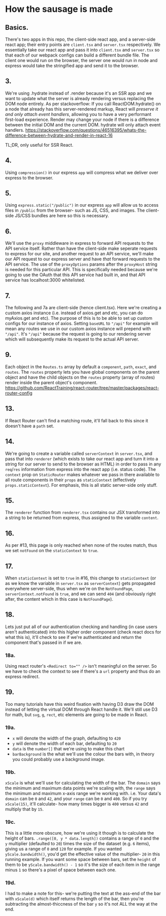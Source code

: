 # How the sausage is made

## Basics.

There's two apps in this repo, the client-side react app, and a server-side react app; their entry points are `client.tsx` and `server.tsx` respectively. We essentially take our react app and pass it into `client.tsx` and `server.tsx` so that each of our webpack configs can build a different bundle file. The client one would run on the browser, the server one would run in node and express would take the stringified app and send it to the browser.

## 3.
We're using .hydrate instead of .render because it's an SSR app and we want to update what the server is already rendering versus replacing the DOM node entirely. As per stackoverflow: If you call ReactDOM.hydrate() on a node that already has this server-rendered markup,   React will *preserve it and only attach event handlers*, allowing you to have a very   performant first-load experience.   Render may change your node if there is a difference between the initial DOM and the   current DOM. hydrate will only attach event handlers. https://stackoverflow.com/questions/46516395/whats-the-difference-between-hydrate-and-render-in-react-16 

TL;DR, only useful for SSR React.

## 4.
Using `compression()` in our express `app` will compress what we deliver over express to the browser.

## 5.
Using `express.static("/public")` in our express `app` will allow us to access files in `/public` from the browser- such as JS, CSS, and images. The client-side JS/CSS bundles are here so this is necessary.

## 6.
We'll use the `proxy` middleware in express to forward API requests to the API service itself. Rather than have the client-side make seperate requests to express for our site, and another request to an API service, we'll make our API request to our express server and have *that* forward requests to the API service. The use of the `proxyOptions` params after the `proxyHost` string is needed for this particular API. This is specifically needed because we're going to use the OAuth that this API service had built in, and that API service has localhost:3000 whitelisted.

## 7.
The following and 7a are client-side (hence client.tsx). Here we're creating a custom axios instance (i.e. instead of axios.get and etc, you can do myAxios.get and etc). The purpose of this is to be able to set up custom configs for our instance of axios. Setting `baseURL` to `"/api"` for example will mean any routes we use in our custom axios instance will prepend with `"/api"`. It's `"/api"` because the request is going to our rendering server which will subsequently make its request to the actual API server.

## 9.
Each object in the `Routes.ts` array by default a `component`, `path`, `exact`, and `routes`. The `routes` property lets you have global components on the parent object and have the child objects on the `routes` property (array of routes) render inside the parent object's component. https://github.com/ReactTraining/react-router/tree/master/packages/react-router-config


## 13.
If React Router can't find a matching route, it'll fall back to this since it doesn't have a `path` set.

## 14.
We're going to create a variable called `serverContext` in `server.tsx`, and pass that into `renderer` (which exists to take our react app and turn it into a string for our server to send to the browser as HTML) in order to pass in any `req`/`res` information from express into the react app (i.e. status code). The `context` prop on `StaticRouter` makes whatever we pass in there available to all route components in their `props` as `staticContext` (effectively `props.staticContext`). For emphasis, this is all static server-side only stuff.

## 15.
The `renderer` function from `renderer.tsx` contains our JSX transformed into a string to be returned from express, thus assigned to the variable `content`.

## 16.
As per #13, this page is only reached when none of the routes match, thus we set `notFound` on the `staticContext` to `true`.

## 17.
When `staticContext` is set to `true` in #16, this change to `staticContext` (or as we know the variable in `server.tsx` as `serverContext`) gets propagated everywhere server-side, thus when we're on the `NotFoundPage`, `serverContext.notFound` is `true`, and we can send `404` (and obviously right after, the content which in this case is `NotFoundPage`).

## 18.
Lets just put all of our authentication checking and handling (in case users aren't authenticated) into this higher order component (check react docs for what this is), it'll check to see if we're authenticated and return the component that's passed in if we are.

### 18a.
Using react router's `<Redirect to="" />` isn't meaningful on the server. So we have to check the context to see if there's a `url` property and thus do an express redirect.

## 19.
Too many tutorials have this weird fixation with having D3 draw the DOM instead of letting the virtual DOM through React handle it. We'll still use D3 for math, but `svg`, `g`, `rect`, etc elements are going to be made in React.

### 19a.
* `x` will denote the width of the graph, defaulting to `420`
* `y` will denote the width of each bar, defaulting to `20`
* `data` is the `number[]` that we're using to make this chart
* `barBackground` is the what we'll use the colour the bars with, in theory you could probably use a background image.

### 19b.
`xScale` is what we'll use for calculating the width of the bar. The `domain` says the minimum and maximum data points we're scaling with, the `range` says the minimum and maximum x-axis range we're working with.
i.e. Your data's `domain` can be `0` and `42`, and your `range` can be `0` and `400`. So if you try `xScale(15)`, it'll calculate- how many times bigger is `400` versus `42` and multiply that by `15`.

### 19c.
This is a little more obscure, how we're using it though is to calculate the height of bars. `.range([0, y * data.length])` contains a range of `0` and the `y` multiplier (defaulted to `20`) times the size of the dataset (e.g. `6` items), giving us a range of `0` and `120` for example. If you wanted `yScale.bandwidth()`, you'd get the effective value of the multiplier- `20` in this running example. If you want some space between bars, set the `height` of them to be `yScale.bandwidth() - 1` so it's the size of each item in the range minus `1` so there's a pixel of space between each one.

### 19d.
I had to make a note for this- we're putting the text at the ass-end of the bar with `xScale(d)` which itself returns the length of the bar, then you're subtracting the almost-thiccness of the bar `y` so it's not ALL the way at the end.